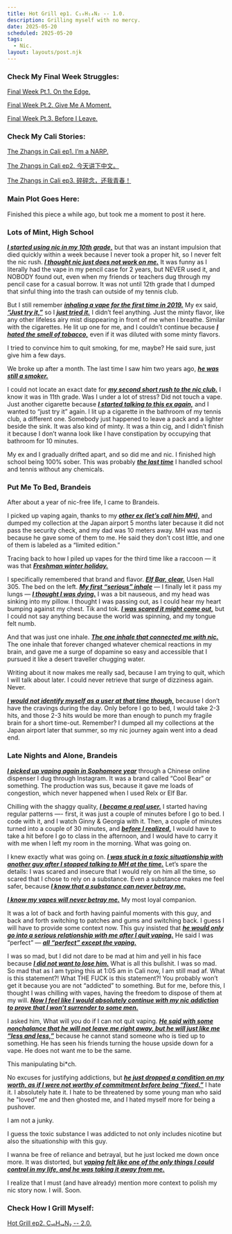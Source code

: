 ```yaml
---
title: Hot Grill ep1. C₁₀H₁₄N₂ -- 1.0.
description: Grilling myself with no mercy.
date: 2025-05-20
scheduled: 2025-05-20
tags:
  - Nic.
layout: layouts/post.njk
---
```


<h3>Check My Final Week Struggles:</h3>
<a href="{{ '/posts/spring2025finalweekpt1/' | url }}">Final Week Pt.1. On the Edge.</a>

<a href="{{ '/posts/spring2025finalweekpt2/' | url }}">Final Week Pt.2. Give Me A Moment.</a>

<a href="{{ '/posts/spring2025finalweekpt3/' | url }}">Final Week Pt.3. Before I Leave.</a>

<h3>Check My Cali Stories:</h3>
<a href="{{ '/posts/calistoryep1/' | url }}">The Zhangs in Cali ep1. I’m a NARP.</a>

<a href="{{ '/posts/calistoryep2/' | url }}">The Zhangs in Cali ep2. 今天讲下中文。</a>

<a href="{{ '/posts/calistoryep3/' | url }}">The Zhangs in Cali ep3. 碎碎念，还我青春！</a>

<h3>Main Plot Goes Here:</h3>

Finished this piece a while ago, but took me a moment to post it here.

<h3>Lots of Mint, High School</h3>

***<u>I started using nic in my 10th grade,***</u> but that was an instant impulsion that died quickly within a week because I never took a proper hit, so I never felt the nic rush. ***<u>I thought nic just does not work on me.***</u> It was funny as I literally had the vape in my pencil case for 2 years, but NEVER used it, and NOBODY found out, even when my friends or teachers dug through my pencil case for a casual borrow. It was not until 12th grade that I dumped that sinful thing into the trash can outside of my tennis club.

But I still remember ***<u>inhaling a vape for the first time in 2019.***</u> My ex said, ***<u>“Just try it,”***</u> so I ***<u>just tried it.***</u> I didn’t feel anything. Just the minty flavor, like any other lifeless airy mist disppearing in front of me when I breathe. Similar with the cigarettes. He lit up one for me, and I couldn’t continue because ***<u>I hated the smell of tobacco,***</u> even if it was diluted with some minty flavors.

I tried to convince him to quit smoking, for me, maybe? He said sure, just give him a few days. 

We broke up after a month. The last time I saw him two years ago, ***<u>he was still a smoker.***</u> 

I could not locate an exact date for ***<u>my second short rush to the nic club.***</u> I know it was in 11th grade. Was I under a lot of stress? Did not touch a vape. Just another cigarette because ***<u>I started talking to this ex again,***</u> and I wanted to “just try it” again. I lit up a cigarette in the bathroom of my tennis club, a different one. Somebody just happened to leave a pack and a lighter beside the sink. It was also kind of minty. It was a thin cig, and I didn’t finish it because I don’t wanna look like I have constipation by occupying that bathroom for 10 minutes.

My ex and I gradually drifted apart, and so did me and nic. I finished high school being 100% sober. This was probably ***<u>the last time***</u> I handled school and tennis without any chemicals.

<h3>Put Me To Bed, Brandeis</h3>

After about a year of nic-free life, I came to Brandeis.

I picked up vaping again, thanks to my ***<u>other ex (let’s call him MH),***</u> and dumped my collection at the Japan airport 5 months later because it did not pass the security check, and my dad was 10 meters away. MH was mad because he gave some of them to me. He said they don’t cost little, and one of them is labeled as a  “limited edition.”

Tracing back to how I piled up vapes for the third time like a raccoon — it was that ***<u>Freshman winter holiday.***</u>

I specifically remembered that brand and flavor. ***<u>Elf Bar, clear.***</u> Usen Hall 305. The bed on the left. ***<u>My first “serious” inhale***</u> — I finally let it pass my lungs — ***<u>I thought I was dying.***</u> I was a bit nauseous, and my head was sinking into my pillow. I thought I was passing out, as I could hear my heart bumping against my chest. Tik and tok. ***<u>I was scared it might come out,***</u> but I could not say anything because the world was spinning, and my tongue felt numb.

And that was just one inhale. ***<u>The one inhale that connected me with nic.***</u> The one inhale that forever changed whatever chemical reactions in my brain, and gave me a surge of dopamine so easy and accessible that I pursued it like a desert traveller chugging water.

Writing about it now makes me really sad, because I am trying to quit, which I will talk about later. I could never retrieve that surge of dizziness again. Never.

***<u>I would not identify myself as a user at that time though,***</u> because I don’t have the cravings during the day. Only before I go to bed, I would take 2-3 hits, and those 2-3 hits would be more than enough to punch my fragile brain for a short time-out. Remember? I dumped all my collections at the Japan airport later that summer, so my nic journey again went into a dead end.

<h3>Late Nights and Alone, Brandeis</h3>

***<u>I picked up vaping again in Sophomore year***</u> through a Chinese online dispenser I dug through Instagram. It was a brand called “Cool Bear” or something. The production was sus, because it gave me loads of congestion, which never happened when I used Relx or Elf Bar. 

Chilling with the shaggy quality, ***<u>I became a real user.***</u> I started having regular patterns —- first, it was just a couple of minutes before I go to bed. I code with it, and I watch Ginny & Georgia with it. Then, a couple of minutes turned into a couple of 30 minutes, and ***<u>before I realized,***</u> I would have to take a hit before I go to class in the afternoon, and I would have to carry it with me when I left my room in the morning. What was going on.

I knew exactly what was going on. ***<u>I was stuck in a toxic situationship with another guy after I stopped talking to MH at the time.***</u> Let’s spare the details: I was scared and insecure that I would rely on him all the time, so scared that I chose to rely on a substance. Even a substance makes me feel safer, because ***<u>I know that a substance can never betray me.***</u>

***<u>I know my vapes will never betray me.***</u> My most loyal companion.

It was a lot of back and forth having painful moments with this guy, and back and forth switching to patches and gums and switching back. I guess I will have to provide some context now. This guy insisted that ***<u>he would only go into a serious relationship with me after I quit vaping.***</u> He said I was “perfect” — ***<u>all “perfect” except the vaping.***</u>

I was so mad, but I did not dare to be mad at him and yell in his face because ***<u>I did not want to lose him.***</u> What is all this bullshit. I was so mad. So mad that as I am typing this at 1:05 am in Cali now, I am still mad af. What is this statement?! What THE FUCK is this statement?! You probably won’t get it because you are not “addicted” to something. But for me, before this, I thought I was chilling with vapes, having the freedom to dispose of them at my will. ***<u>Now I feel like I would absolutely continue with my nic addiction to prove that I won’t surrender to some men.***</u> 

I asked him, What will you do if I can not quit vaping. ***<u>He said with some nonchalance that he will not leave me right away, but he will just like me “less and less,”***</u> because he cannot stand someone who is tied up to something. He has seen his friends turning the house upside down for a vape. He does not want me to be the same.

This manipulating bi*ch.

No excuses for justifying addictions, but ***<u>he just dropped a condition on my worth, as if I were not worthy of commitment before being “fixed.”***</u> I hate it. I absolutely hate it. I hate to be threatened by some young man who said he "loved" me and then ghosted me, and I hated myself more for being a pushover.

I am not a junky.

I guess the toxic substance I was addicted to not only includes nicotine but also the situationship with this guy.

I wanna be free of reliance and betrayal, but he just locked me down once more. It was distorted, but ***<u>vaping felt like one of the only things I could control in my life, and he was taking it away from me.***</u>

I realize that I must (and have already) mention more context to polish my nic story now. I will. Soon.

<h3>Check How I Grill Myself:</h3>
<a href="{{ '/posts/hotgrillep2/' | url }}">Hot Grill ep2. C₁₀H₁₄N₂ -- 2.0.</a>